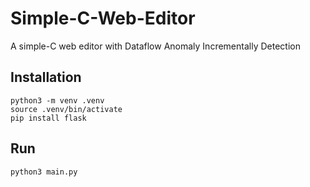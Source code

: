 # Simple-C-Web-Editor
A simple-C web editor with Dataflow Anomaly Incrementally Detection

## Installation

```
python3 -m venv .venv
source .venv/bin/activate
pip install flask
```

## Run
```
python3 main.py
```